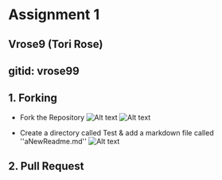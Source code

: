 # Assignment 1
## Vrose9  (Tori Rose)
## gitid: vrose99


## 1. Forking 
* Fork the Repository 
![Alt text](/fork1.png?raw=True)
![Alt text](/fork2.png)

* Create a directory called Test & add a markdown file called ''aNewReadme.md''
![Alt text](/fork3.png)

## 2. Pull Request
